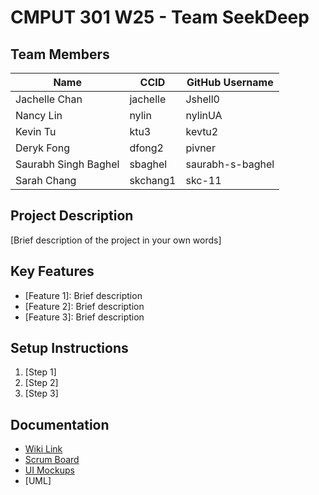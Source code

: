 # CMPUT 301 W25 - Team SeekDeep

## Team Members

| Name                 | CCID     | GitHub Username      |  
| -----------          | ------   | ---------------      |
| Jachelle Chan        | jachelle | Jshell0              |
| Nancy Lin            | nylin    | nylinUA              |
| Kevin Tu             | ktu3     | kevtu2               |
| Deryk Fong           | dfong2   | pivner               |
| Saurabh Singh Baghel | sbaghel  | saurabh-s-baghel     |
| Sarah Chang          | skchang1 | skc-11               |

## Project Description

[Brief description of the project in your own words]

## Key Features

- [Feature 1]: Brief description
- [Feature 2]: Brief description
- [Feature 3]: Brief description

## Setup Instructions

1. [Step 1]
2. [Step 2]
3. [Step 3]

## Documentation

- [Wiki Link](https://github.com/cmput301-w25/project-seekdeep/wiki)
- [Scrum Board](https://github.com/orgs/cmput301-w25/projects/70/views/1)
- [UI Mockups](https://github.com/cmput301-w25/project-seekdeep/wiki/User-Interface-Mockups)
- [UML]
